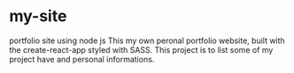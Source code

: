# my-site
portfolio site using node js
This my own peronal portfolio website, built with the create-react-app styled with SASS. This project is to list some of my project have and personal informations.
